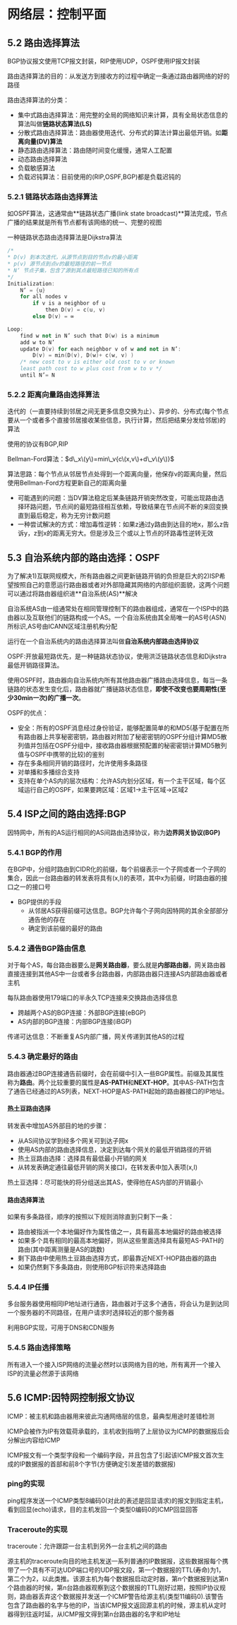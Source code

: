 # 网络层：控制平面

## 5.2 路由选择算法

BGP协议报文使用TCP报文封装，RIP使用UDP，OSPF使用IP报文封装

路由选择算法的目的：从发送方到接收方的过程中确定一条通过路由器网络的好的路径

路由选择算法的分类：

* 集中式路由选择算法：用完整的全局的网络知识来计算，具有全局状态信息的算法叫做**链路状态算法\(LS\)**
* 分散式路由选择算法：路由器使用迭代、分布式的算法计算出最低开销。如**距离向量\(DV\)算法**
* 静态路由选择算法：路由随时间变化缓慢，通常人工配置
* 动态路由选择算法
* 负载敏感算法
* 负载迟钝算法：目前使用的\(RIP,OSPF,BGP\)都是负载迟钝的

### 5.2.1 链路状态路由选择算法

如OSPF算法，这通常由**链路状态广播\(link state broadcast\)**算法完成，节点广播的结果就是所有节点都有该网络的统一、完整的视图

一种链路状态路由选择算法是Dijkstra算法

```cpp
/*
* D(v) 到本次迭代，从源节点到目的节点v的最小距离
* p(v) 源节点到点v的最短路径的前一节点
* N‘ 节点子集，包含了源到其点最短路径已知的所有点
*/
Initialization:
    N’ = {u}
    for all nodes v
        if v is a neighbor of u
            then D(v) = c(u, v)
        else D(v) = ∞

Loop:
    find w not in N’ such that D(w) is a minimum
    add w to N’
    update D(v) for each neighbor v of w and not in N’:
        D(v) = min(D(v), D(w)+ c(w, v) )
    /* new cost to v is either old cost to v or known
    least path cost to w plus cost from w to v */
    until N’= N
```

### 5.2.2 距离向量路由选择算法

迭代的（一直要持续到邻居之间无更多信息交换为止）、异步的、分布式\(每个节点要从一个或者多个直接邻居接收某些信息，执行计算，然后把结果分发给邻居\)的算法

使用的协议有BGP,RIP

Bellman-Ford算法：$d\_x\(y\)=min\_v{c\(x,v\)+d\_v\(y\)}$

算法思路：每个节点从邻居节点处得到一个距离向量，他保存v的距离向量，然后使用Bellman-Ford方程更新自己的距离向量

* 可能遇到的问题：当DV算法稳定后某条链路开销突然改变，可能出现路由选择环路问题，节点间的最短路径相互依赖，导致结果在节点间不断的来回变换直到最后稳定，称为无穷计数问题
* 一种尝试解决的方式：增加毒性逆转：如果z通过y路由到达目的地x，那么z告诉y，z到x的距离无穷大。但是涉及三个或以上节点的环路毒性逆转无效

## 5.3 自治系统内部的路由选择：OSPF

为了解决1\)互联网规模大，所有路由器之间更新链路开销的负担是巨大的2\)ISP希望按照自己的意愿运行路由器或者对外部隐藏其网络的内部组织面貌，这两个问题可以通过将路由器组织进**自治系统\(AS\)**解决

自治系统AS由一组通常处在相同管理控制下的路由器组成，通常在一个ISP中的路由器以及互联他们的链路构成一个AS。一个自治系统由其全局唯一的AS号\(ASN\)所标识,AS号由ICANN区域注册机构分配

运行在一个自治系统内的路由选择算法叫做**自治系统内部路由选择协议**

OSPF:开放最短路优先，是一种链路状态协议，使用洪泛链路状态信息和Dijkstra最低开销路径算法。

使用OSPF时，路由器向自治系统内所有其他路由器广播路由选择信息，每当一条链路的状态发生变化后，路由器就广播链路状态信息，**即使不改变也要周期性\(至少30min一次\)的广播一次**。

OSPF的优点：

* 安全：所有的OSPF消息经过身份验证，能够配置简单的和MD5\(基于配置在所有路由器上共享秘密密钥，路由器对附加了秘密密钥的OSPF分组计算MD5散列值并包括在OSPF分组中，接收路由器根据预配置的秘密密钥计算MD5散列值与OSPF中携带的比较\)的鉴别
* 存在多条相同开销的路径时，允许使用多条路径
* 对单播和多播综合支持
* 支持在单个AS内的层次结构：允许AS内划分区域，有一个主干区域，每个区域运行自己的OSPF，如果要跨区域：区域1-&gt;主干区域-&gt;区域2

## 5.4 ISP之间的路由选择:BGP

因特网中，所有的AS运行相同的AS间路由选择协议，称为**边界网关协议\(BGP\)**

### 5.4.1 BGP的作用

在BGP中，分组时路由到CIDR化的前缀，每个前缀表示一个子网或者一个子网的集合，因此一台路由器的转发表将具有\(x,I\)的表项，其中x为前缀，I时路由器的接口之一的接口号

* BGP提供的手段
  * 从邻居AS获得前缀可达信息。BGP允许每个子网向因特网的其余全部部分通告他的存在
  * 确定到该前缀的最好的路由 

### 5.4.2 通告BGP路由信息

对于每个AS，每台路由器要么是**网关路由器**，要么就是**内部路由器**，网关路由器直接连接到其他AS中一台或者多台路由器，内部路由器只连接AS内部路由器或者主机

每队路由器使用179端口的半永久TCP连接来交换路由选择信息

* 跨越两个AS的BGP连接：外部BGP连接\(eBGP\)
* AS内部的BGP连接：内部BGP连接\(iBGP\)

传递可达信息：不断重复AS内部广播，网关传递到其他AS的过程

### 5.4.3 确定最好的路由

路由器通过BGP连接通告前缀时，会在前缀中引入一些BGP属性。前缀及其属性称为**路由**。两个比较重要的属性是**AS-PATH**和**NEXT-HOP**。其中AS-PATH包含了通告已经通过的AS列表，NEXT-HOP是AS-PATH起始的路由器接口的IP地址。

#### 热土豆路由选择

转发表中增加AS外部目的地的步骤：

* 从AS间协议学到经多个网关可到达子网x
* 使用AS内部的路由选择信息，决定到达每个网关的最低开销路径的开销
* 热土豆路由选择：选择具有最低最小开销的网关
* 从转发表确定通往最低开销的网关接口I，在转发表中加入表项\(x,I\)

热土豆选择：尽可能快的将分组送出其AS，使得他在AS内部的开销最小

#### 路由选择算法

如果有多条路径，顺序的按照以下规则消除直到只剩下一条：

* 路由被指派一个本地偏好作为属性值之一，具有最高本地偏好的路由被选择
* 如果多个具有相同的最高本地偏好，则从这些里面选择具有最短AS-PATH的路由\(其中距离测量是AS的跳数\)
* 剩下路由中使用热土豆路由选择方式，即最靠近NEXT-HOP路由器的路由
* 如果仍然剩下多条路由，则使用BGP标识符来选择路由

### 5.4.4 IP任播

多台服务器使用相同IP地址进行通告，路由器对于这多个通告，将会认为是到达同一个服务器的不同路径，在用户请求时选择较近的那个服务器

利用BGP实现，可用于DNS和CDN服务

### 5.4.5 路由选择策略

所有进入一个接入ISP网络的流量必然时以该网络为目的地，所有离开一个接入ISP的流量必然源于该网络

## 5.6 ICMP:因特网控制报文协议

ICMP：被主机和路由器用来彼此沟通网络层的信息，最典型用途时差错检测

ICMP会被作为IP有效载荷承载的，主机收到指明了上层协议为ICMP的数据报后会分解出内容给ICMP

ICMP报文有一个类型字段和一个编码字段，并且包含了引起该ICMP报文首次生成的IP数据报的首部和前8个字节\(方便确定引发差错的数据报\)

### ping的实现

ping程序发送一个ICMP类型8编码0\(对此的表述是回显请求\)的报文到指定主机，看到回显\(echo\)请求，目的主机发回一个类型0编码0的ICMP回显回答

### Traceroute的实现

traceroute：允许跟踪一台主机到另外一台主机之间的路由

源主机的traceroute向目的地主机发送一系列普通的IP数据报，这些数据报每个携带了一个具有不可达UDP端口号的UDP报文段，第一个数据报的TTL\(寿命\)为1，第二个为2，以此类推。该源主机为每个数据报启动定时器，第n个数据报到达第n个路由器的时候，第n台路由器观察到这个数据报的TTL刚好过期，按照IP协议规则，路由器丢弃这个数据报并发送一个ICMP警告给源主机\(类型11编码0\).该警告包含了路由器的名字与他的IP，当该ICMP报文返回源主机的时候，源主机从定时器得到往返时延，从ICMP报文得到第n台路由器的名字和IP地址

